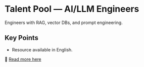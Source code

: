 # Talent Pool — AI/LLM Engineers

Engineers with RAG, vector DBs, and prompt engineering.

## Key Points
- Resource available in English.

📖 [Read more here](https://talent.example.com/pools/ai-llm-engineers)
